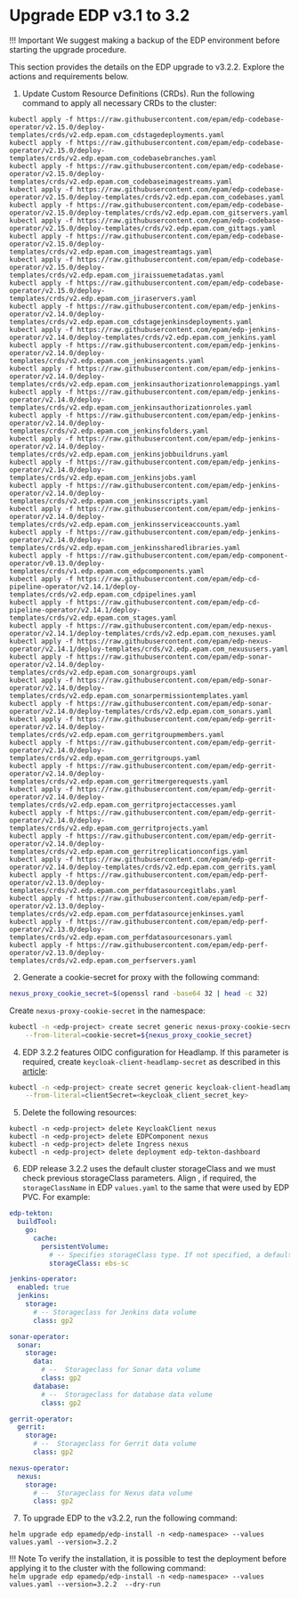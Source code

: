 # Upgrade EDP v3.1 to 3.2

!!! Important
    We suggest making a backup of the EDP environment before starting the upgrade procedure.

This section provides the details on the EDP upgrade to v3.2.2. Explore the actions and requirements below.

1. Update Custom Resource Definitions (CRDs). Run the following command to apply all necessary CRDs to the cluster:

  ```
  kubectl apply -f https://raw.githubusercontent.com/epam/edp-codebase-operator/v2.15.0/deploy-templates/crds/v2.edp.epam.com_cdstagedeployments.yaml
  kubectl apply -f https://raw.githubusercontent.com/epam/edp-codebase-operator/v2.15.0/deploy-templates/crds/v2.edp.epam.com_codebasebranches.yaml
  kubectl apply -f https://raw.githubusercontent.com/epam/edp-codebase-operator/v2.15.0/deploy-templates/crds/v2.edp.epam.com_codebaseimagestreams.yaml
  kubectl apply -f https://raw.githubusercontent.com/epam/edp-codebase-operator/v2.15.0/deploy-templates/crds/v2.edp.epam.com_codebases.yaml
  kubectl apply -f https://raw.githubusercontent.com/epam/edp-codebase-operator/v2.15.0/deploy-templates/crds/v2.edp.epam.com_gitservers.yaml
  kubectl apply -f https://raw.githubusercontent.com/epam/edp-codebase-operator/v2.15.0/deploy-templates/crds/v2.edp.epam.com_gittags.yaml
  kubectl apply -f https://raw.githubusercontent.com/epam/edp-codebase-operator/v2.15.0/deploy-templates/crds/v2.edp.epam.com_imagestreamtags.yaml
  kubectl apply -f https://raw.githubusercontent.com/epam/edp-codebase-operator/v2.15.0/deploy-templates/crds/v2.edp.epam.com_jiraissuemetadatas.yaml
  kubectl apply -f https://raw.githubusercontent.com/epam/edp-codebase-operator/v2.15.0/deploy-templates/crds/v2.edp.epam.com_jiraservers.yaml
  kubectl apply -f https://raw.githubusercontent.com/epam/edp-jenkins-operator/v2.14.0/deploy-templates/crds/v2.edp.epam.com_cdstagejenkinsdeployments.yaml
  kubectl apply -f https://raw.githubusercontent.com/epam/edp-jenkins-operator/v2.14.0/deploy-templates/crds/v2.edp.epam.com_jenkins.yaml
  kubectl apply -f https://raw.githubusercontent.com/epam/edp-jenkins-operator/v2.14.0/deploy-templates/crds/v2.edp.epam.com_jenkinsagents.yaml
  kubectl apply -f https://raw.githubusercontent.com/epam/edp-jenkins-operator/v2.14.0/deploy-templates/crds/v2.edp.epam.com_jenkinsauthorizationrolemappings.yaml
  kubectl apply -f https://raw.githubusercontent.com/epam/edp-jenkins-operator/v2.14.0/deploy-templates/crds/v2.edp.epam.com_jenkinsauthorizationroles.yaml
  kubectl apply -f https://raw.githubusercontent.com/epam/edp-jenkins-operator/v2.14.0/deploy-templates/crds/v2.edp.epam.com_jenkinsfolders.yaml
  kubectl apply -f https://raw.githubusercontent.com/epam/edp-jenkins-operator/v2.14.0/deploy-templates/crds/v2.edp.epam.com_jenkinsjobbuildruns.yaml
  kubectl apply -f https://raw.githubusercontent.com/epam/edp-jenkins-operator/v2.14.0/deploy-templates/crds/v2.edp.epam.com_jenkinsjobs.yaml
  kubectl apply -f https://raw.githubusercontent.com/epam/edp-jenkins-operator/v2.14.0/deploy-templates/crds/v2.edp.epam.com_jenkinsscripts.yaml
  kubectl apply -f https://raw.githubusercontent.com/epam/edp-jenkins-operator/v2.14.0/deploy-templates/crds/v2.edp.epam.com_jenkinsserviceaccounts.yaml
  kubectl apply -f https://raw.githubusercontent.com/epam/edp-jenkins-operator/v2.14.0/deploy-templates/crds/v2.edp.epam.com_jenkinssharedlibraries.yaml
  kubectl apply -f https://raw.githubusercontent.com/epam/edp-component-operator/v0.13.0/deploy-templates/crds/v1.edp.epam.com_edpcomponents.yaml
  kubectl apply -f https://raw.githubusercontent.com/epam/edp-cd-pipeline-operator/v2.14.1/deploy-templates/crds/v2.edp.epam.com_cdpipelines.yaml
  kubectl apply -f https://raw.githubusercontent.com/epam/edp-cd-pipeline-operator/v2.14.1/deploy-templates/crds/v2.edp.epam.com_stages.yaml
  kubectl apply -f https://raw.githubusercontent.com/epam/edp-nexus-operator/v2.14.1/deploy-templates/crds/v2.edp.epam.com_nexuses.yaml
  kubectl apply -f https://raw.githubusercontent.com/epam/edp-nexus-operator/v2.14.1/deploy-templates/crds/v2.edp.epam.com_nexususers.yaml
  kubectl apply -f https://raw.githubusercontent.com/epam/edp-sonar-operator/v2.14.0/deploy-templates/crds/v2.edp.epam.com_sonargroups.yaml
  kubectl apply -f https://raw.githubusercontent.com/epam/edp-sonar-operator/v2.14.0/deploy-templates/crds/v2.edp.epam.com_sonarpermissiontemplates.yaml
  kubectl apply -f https://raw.githubusercontent.com/epam/edp-sonar-operator/v2.14.0/deploy-templates/crds/v2.edp.epam.com_sonars.yaml
  kubectl apply -f https://raw.githubusercontent.com/epam/edp-gerrit-operator/v2.14.0/deploy-templates/crds/v2.edp.epam.com_gerritgroupmembers.yaml
  kubectl apply -f https://raw.githubusercontent.com/epam/edp-gerrit-operator/v2.14.0/deploy-templates/crds/v2.edp.epam.com_gerritgroups.yaml
  kubectl apply -f https://raw.githubusercontent.com/epam/edp-gerrit-operator/v2.14.0/deploy-templates/crds/v2.edp.epam.com_gerritmergerequests.yaml
  kubectl apply -f https://raw.githubusercontent.com/epam/edp-gerrit-operator/v2.14.0/deploy-templates/crds/v2.edp.epam.com_gerritprojectaccesses.yaml
  kubectl apply -f https://raw.githubusercontent.com/epam/edp-gerrit-operator/v2.14.0/deploy-templates/crds/v2.edp.epam.com_gerritprojects.yaml
  kubectl apply -f https://raw.githubusercontent.com/epam/edp-gerrit-operator/v2.14.0/deploy-templates/crds/v2.edp.epam.com_gerritreplicationconfigs.yaml
  kubectl apply -f https://raw.githubusercontent.com/epam/edp-gerrit-operator/v2.14.0/deploy-templates/crds/v2.edp.epam.com_gerrits.yaml
  kubectl apply -f https://raw.githubusercontent.com/epam/edp-perf-operator/v2.13.0/deploy-templates/crds/v2.edp.epam.com_perfdatasourcegitlabs.yaml
  kubectl apply -f https://raw.githubusercontent.com/epam/edp-perf-operator/v2.13.0/deploy-templates/crds/v2.edp.epam.com_perfdatasourcejenkinses.yaml
  kubectl apply -f https://raw.githubusercontent.com/epam/edp-perf-operator/v2.13.0/deploy-templates/crds/v2.edp.epam.com_perfdatasourcesonars.yaml
  kubectl apply -f https://raw.githubusercontent.com/epam/edp-perf-operator/v2.13.0/deploy-templates/crds/v2.edp.epam.com_perfservers.yaml
  ```

2. Generate a cookie-secret for proxy with the following command:

  ```bash
  nexus_proxy_cookie_secret=$(openssl rand -base64 32 | head -c 32)
  ```
  Create `nexus-proxy-cookie-secret` in the <edp-project> namespace:

  ```bash
  kubectl -n <edp-project> create secret generic nexus-proxy-cookie-secret \
      --from-literal=cookie-secret=${nexus_proxy_cookie_secret}
  ```

4. EDP 3.2.2 features OIDC configuration for Headlamp. If this parameter is required, create `keycloak-client-headlamp-secret` as described in this [article](headlamp-oidc.md):

  ```bash
  kubectl -n <edp-project> create secret generic keycloak-client-headlamp-secret \
      --from-literal=clientSecret=<keycloak_client_secret_key>
  ```

5. Delete the following resources:

  ```
  kubectl -n <edp-project> delete KeycloakClient nexus
  kubectl -n <edp-project> delete EDPComponent nexus
  kubectl -n <edp-project> delete Ingress nexus
  kubectl -n <edp-project> delete deployment edp-tekton-dashboard
  ```

6. EDP release 3.2.2 uses the default cluster storageClass and we must check previous storageClass parameters. Align , if required, the `storageClassName` in EDP `values.yaml` to the same that were used by EDP PVC. For example:

  ```yaml
  edp-tekton:
    buildTool:
      go:
        cache:
          persistentVolume:
            # -- Specifies storageClass type. If not specified, a default storageClass for go-cache volume is used
            storageClass: ebs-sc

  jenkins-operator:
    enabled: true
    jenkins:
      storage:
        # -- Storageclass for Jenkins data volume
        class: gp2

  sonar-operator:
    sonar:
      storage:
        data:
          # --  Storageclass for Sonar data volume
          class: gp2
        database:
          # --  Storageclass for database data volume
          class: gp2

  gerrit-operator:
    gerrit:
      storage:
        # --  Storageclass for Gerrit data volume
        class: gp2

  nexus-operator:
    nexus:
      storage:
        # --  Storageclass for Nexus data volume
        class: gp2
  ```

7. To upgrade EDP to the v3.2.2, run the following command:

  ```
  helm upgrade edp epamedp/edp-install -n <edp-namespace> --values values.yaml --version=3.2.2
  ```

  !!! Note
      To verify the installation, it is possible to test the deployment before applying it to the cluster with the following command:<br>
      `helm upgrade edp epamedp/edp-install -n <edp-namespace> --values values.yaml --version=3.2.2  --dry-run`
